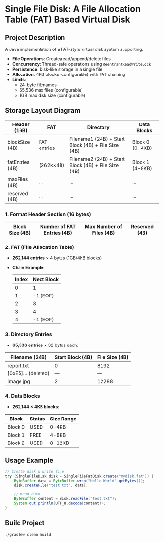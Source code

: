 # Single File Disk: A File Allocation Table (FAT) Based Virtual Disk

## Project Description

A Java implementation of a FAT-style virtual disk system supporting:

- **File Operations**: Create/read/append/delete files
- **Concurrency**: Thread-safe operations using `ReentrantReadWriteLock`
- **Persistence**: Disk-like storage in a single file
- **Allocation**: 4KB blocks (configurable) with FAT chaining
- **Limits**:
    - 24-byte filenames
    - 65,536 max files (configurable)
    - 1GB max disk size (configurable)

## Storage Layout Diagram

| Header (16B)    | FAT         | Directory                                           | Data Blocks      |
|-----------------|-------------|-----------------------------------------------------|------------------|
| blockSize (4B)  | FAT entries | Filename1 (24B) + Start Block (4B) + File Size (4B) | Block 0  (0-4KB) |
| fatEntries (4B) | (262k×4B)   | Filename2 (24B) + Start Block (4B) + File Size (4B) | Block 1  (4-8KB) |
| maxFiles (4B)   | ...         | ...                                                 | ...              |
| reserved (4B)   | ...         | ...                                                 | ...              |

### 1. Format Header Section (16 bytes)

| Block Size (4B) | Number of FAT Entries (4B) | Max Number of Files (4B) | Reserved (4B) |
|-----------------|----------------------------|--------------------------|---------------|

### 2. FAT (File Allocation Table)

- **262,144 entries** × 4 bytes (1GB/4KB blocks)
- **Chain Example**:

  | Index | Next Block |
  |-------|------------|
  | 0     | 1          |
  | 1     | -1 (EOF)   |
  | 2     | 3          |
  | 3     | 4          |
  | 4     | -1 (EOF)   |

### 3. Directory Entries

- **65,536 entries** × 32 bytes each:

| Filename (24B)      | Start Block (4B) | File Size (4B) |
|---------------------|------------------|----------------|
| report.txt          | 0                | 8192           |
| [0xE5]... (deleted) | —                | —              |
| image.jpg           | 2                | 12288          |

### 4. Data Blocks

- **262,144 × 4KB blocks**:

| Block   | Status | Size Range |
|---------|--------|------------|
| Block 0 | USED   | 0-4KB      |
| Block 1 | FREE   | 4-8KB      |
| Block 2 | USED   | 8-12KB     |

## Usage Example

```java
// Create disk & write file
try (SingleFileDisk disk = SingleFileFatDisk.create("mydisk.fat")) {
    ByteBuffer data = ByteBuffer.wrap("Hello World".getBytes());
    disk.createFile("test.txt", data);

    // Read back
    ByteBuffer content = disk.readFile("test.txt");
    System.out.println(UTF_8.decode(content));
}
```

## Build Project

```shell
./gradlew clean build 
```
